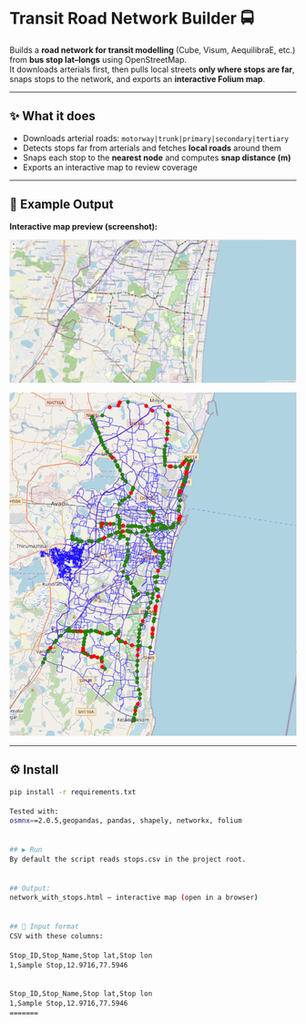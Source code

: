 
# Transit Road Network Builder 🚍

Builds a **road network for transit modelling** (Cube, Visum, AequilibraE, etc.) from **bus stop lat–longs** using OpenStreetMap.  
It downloads arterials first, then pulls local streets **only where stops are far**, snaps stops to the network, and exports an **interactive Folium map**.

---

## ✨ What it does
- Downloads arterial roads: `motorway|trunk|primary|secondary|tertiary`
- Detects stops far from arterials and fetches **local roads** around them
- Snaps each stop to the **nearest node** and computes **snap distance (m)**
- Exports an interactive map to review coverage

---

## 📸 Example Output
**Interactive map preview (screenshot):**

<p align="center">
  <img src="docs/images/output_1.png" alt="Screenshot 1" width="600"/>
</p>

<p align="center">
  <img src="docs/images/output_2.png" alt="Screenshot 2" width="600"/>
</p>



---

## ⚙️ Install
```bash
pip install -r requirements.txt

Tested with:
osmnx==2.0.5,geopandas, pandas, shapely, networkx, folium


## ▶️ Run
By default the script reads stops.csv in the project root.


## Output:
network_with_stops.html — interactive map (open in a browser)


## 🧾 Input format
CSV with these columns:

Stop_ID,Stop_Name,Stop lat,Stop lon
1,Sample Stop,12.9716,77.5946


Stop_ID,Stop_Name,Stop lat,Stop lon
1,Sample Stop,12.9716,77.5946
=======
